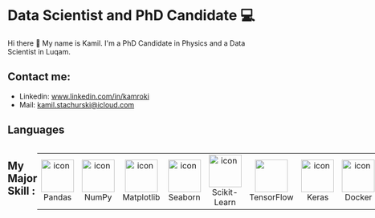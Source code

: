 # Data Scientist and PhD Candidate 💻
Hi there 👋 My name is Kamil. I'm a PhD Candidate in Physics and a Data Scientist in Luqam.

## Contact me:
* Linkedin: www.linkedin.com/in/kamroki
* Mail: kamil.stachurski@icloud.com

## Languages
<div style="display: flex; align-items: flex-start; align: center">
<table align="center">
  <tr>
    <td align="center" width="96">
        <a href="https://www.python.org" ><img src="https://cdn.freebiesupply.com/logos/large/2x/python-5-logo-png-transparent.png" alt="icon" width="65" height="65" /></a>
      <br>Python
    </td>
    <td align="center" width="96">
          <a href="https://www.postgresql.org">
            <img src="https://upload.wikimedia.org/wikipedia/commons/thumb/2/29/Postgresql_elephant.svg/1920px-Postgresql_elephant.svg.png" alt="icon" width="65" height="65" />
          </a>
          <br>PostgreSQL
        </td>
    <td align="center" width="96">
        <a href="https://www.mathworks.com/products/matlab.html" ><img src="https://upload.wikimedia.org/wikipedia/commons/2/21/Matlab_Logo.png" alt="icon" width="65" height="65" /></a>
      <br>Matlab
    </td>
    <td align="center" width="96">
        <a href="https://git-scm.com" ><img src="https://iconape.com/wp-content/files/ni/64759/png/git-icon.png" alt="icon" width="65" height="65" /></a>
      <br>Git
    </tr>
</table>
<br><br>  
</p>

##  My Major Skill :  
<div style="display: flex; align-items: flex-start; align: center">
<table align="center">
  <tr>
    <td align="center" width="96">
        <a href="https://pandas.pydata.org" ><img src="https://pandas.pydata.org/static/img/pandas_mark_white.svg" alt="icon" width="65" height="65" /></a>
      <br>Pandas
    </td>
    <td align="center" width="96">
      <a href="https://numpy.org">
        <img src="https://seeklogo.com/images/N/numpy-logo-479C24EC79-seeklogo.com.png" alt="icon" width="65" height="65" />
      </a>
      <br>NumPy
    </td>
    <td align="center" width="96">
      <a href='https://matplotlib.org'>
        <img src="https://upload.wikimedia.org/wikipedia/commons/0/01/Created_with_Matplotlib-logo.svg" alt="icon" width="65" height="65" />
      </a>
      <br>Matplotlib
    </td>
    <td align="center" width="96">
      <a href='https://seaborn.pydata.org'>
        <img src="https://seeklogo.com/images/S/seaborn-logo-244EB2DEC5-seeklogo.com.png" alt="icon" width="65" height="65" />
      </a>
      <br>Seaborn
    </td>
    <td align="center" width="96">
      <a href='https://scikit-learn.org/stable/'>
        <img src="https://seeklogo.com/images/S/scikit-learn-logo-8766D07E2E-seeklogo.com.png" alt="icon" width="65" height="65" />
      </a>
      <br>Scikit-Learn
    </td>
   <td align="center" width="96">
      <a href='https://www.tensorflow.org/?hl=en'>
        <img src="https://upload.wikimedia.org/wikipedia/commons/2/2d/Tensorflow_logo.svg" width="65" height="65" />
      </a>
      <br>TensorFlow
    </td>
  <td align="center" width="96">
      <a href='https://keras.io'>
        <img src="https://res.cloudinary.com/apideck/image/upload/w_196,f_auto/v1614063907/marketplaces/ckhg56iu1mkpc0b66vj7fsj3o/listings/abxnujenvxm9lx0orn4k.png" alt="icon" width="65" height="65" />
      </a>
      <br>Keras
  <td align="center" width="96">
      <a href='https://www.docker.com/'>
        <img src="https://cdn4.iconfinder.com/data/icons/logos-and-brands/512/97_Docker_logo_logos-512.png" alt="icon" width="65" height="65" />
      </a>
      <br>Docker
    </td>  
  <td align="center" width="96">
      <a href='https://streamlit.io/'>
        <img src="https://seeklogo.com/images/S/streamlit-logo-1A3B208AE4-seeklogo.com.png" alt="icon" width="65" height="65" />
      </a>
      <br>Streamlit
    </td>  
 </tr>
</table>
<br><br>  

</p>

